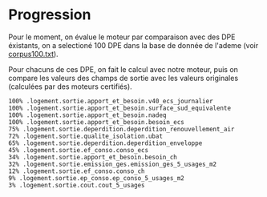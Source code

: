 # Progression

Pour le moment, on évalue le moteur par comparaison avec des DPE éxistants, on a selectioné 100 DPE dans la base de donnée de l'ademe (voir [corpus100.txt](./corpus100.txt)).

Pour chacuns de ces DPE, on fait le calcul avec notre moteur, puis on compare les valeurs des champs de sortie avec les valeurs originales (calculées par des moteurs certifiés).

```
100% .logement.sortie.apport_et_besoin.v40_ecs_journalier
100% .logement.sortie.apport_et_besoin.surface_sud_equivalente
100% .logement.sortie.apport_et_besoin.nadeq
100% .logement.sortie.apport_et_besoin.besoin_ecs
75% .logement.sortie.deperdition.deperdition_renouvellement_air
72% .logement.sortie.qualite_isolation.ubat
65% .logement.sortie.deperdition.deperdition_enveloppe
45% .logement.sortie.ef_conso.conso_ecs
34% .logement.sortie.apport_et_besoin.besoin_ch
32% .logement.sortie.emission_ges.emission_ges_5_usages_m2
12% .logement.sortie.ef_conso.conso_ch
9% .logement.sortie.ep_conso.ep_conso_5_usages_m2
3% .logement.sortie.cout.cout_5_usages
```
